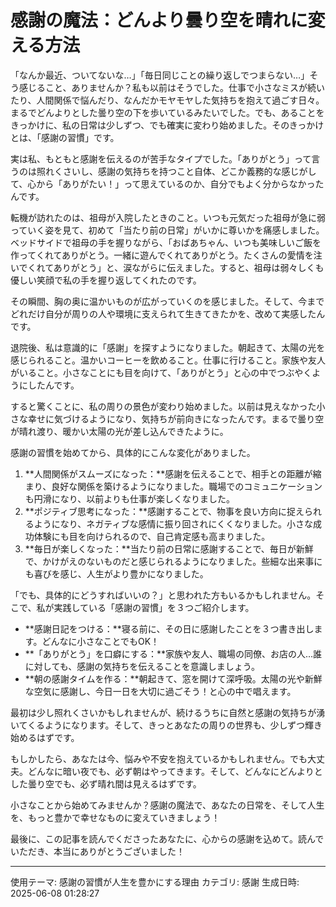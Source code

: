 # 感謝の魔法：どんより曇り空を晴れに変える方法

「なんか最近、ついてないな…」「毎日同じことの繰り返しでつまらない…」そう感じること、ありませんか？私も以前はそうでした。仕事で小さなミスが続いたり、人間関係で悩んだり、なんだかモヤモヤした気持ちを抱えて過ごす日々。まるでどんよりとした曇り空の下を歩いているみたいでした。でも、あることをきっかけに、私の日常は少しずつ、でも確実に変わり始めました。そのきっかけとは、「感謝の習慣」です。

実は私、もともと感謝を伝えるのが苦手なタイプでした。「ありがとう」って言うのは照れくさいし、感謝の気持ちを持つこと自体、どこか義務的な感じがして、心から「ありがたい！」って思えているのか、自分でもよく分からなかったんです。

転機が訪れたのは、祖母が入院したときのこと。いつも元気だった祖母が急に弱っていく姿を見て、初めて「当たり前の日常」がいかに尊いかを痛感しました。ベッドサイドで祖母の手を握りながら、「おばあちゃん、いつも美味しいご飯を作ってくれてありがとう。一緒に遊んでくれてありがとう。たくさんの愛情を注いでくれてありがとう」と、涙ながらに伝えました。すると、祖母は弱々しくも優しい笑顔で私の手を握り返してくれたのです。

その瞬間、胸の奥に温かいものが広がっていくのを感じました。そして、今までどれだけ自分が周りの人や環境に支えられて生きてきたかを、改めて実感したんです。

退院後、私は意識的に「感謝」を探すようになりました。朝起きて、太陽の光を感じられること。温かいコーヒーを飲めること。仕事に行けること。家族や友人がいること。小さなことにも目を向けて、「ありがとう」と心の中でつぶやくようにしたんです。

すると驚くことに、私の周りの景色が変わり始めました。以前は見えなかった小さな幸せに気づけるようになり、気持ちが前向きになったんです。まるで曇り空が晴れ渡り、暖かい太陽の光が差し込んできたように。

感謝の習慣を始めてから、具体的にこんな変化がありました。

1. **人間関係がスムーズになった：**感謝を伝えることで、相手との距離が縮まり、良好な関係を築けるようになりました。職場でのコミュニケーションも円滑になり、以前よりも仕事が楽しくなりました。
2. **ポジティブ思考になった：**感謝することで、物事を良い方向に捉えられるようになり、ネガティブな感情に振り回されにくくなりました。小さな成功体験にも目を向けられるので、自己肯定感も高まりました。
3. **毎日が楽しくなった：**当たり前の日常に感謝することで、毎日が新鮮で、かけがえのないものだと感じられるようになりました。些細な出来事にも喜びを感じ、人生がより豊かになりました。

「でも、具体的にどうすればいいの？」と思われた方もいるかもしれません。そこで、私が実践している「感謝の習慣」を３つご紹介します。

* **感謝日記をつける：**寝る前に、その日に感謝したことを３つ書き出します。どんなに小さなことでもOK！
* **「ありがとう」を口癖にする：**家族や友人、職場の同僚、お店の人…誰に対しても、感謝の気持ちを伝えることを意識しましょう。
* **朝の感謝タイムを作る：**朝起きて、窓を開けて深呼吸。太陽の光や新鮮な空気に感謝し、今日一日を大切に過ごそう！と心の中で唱えます。

最初は少し照れくさいかもしれませんが、続けるうちに自然と感謝の気持ちが湧いてくるようになります。そして、きっとあなたの周りの世界も、少しずつ輝き始めるはずです。

もしかしたら、あなたは今、悩みや不安を抱えているかもしれません。でも大丈夫。どんなに暗い夜でも、必ず朝はやってきます。そして、どんなにどんよりとした曇り空でも、必ず晴れ間は見えるはずです。

小さなことから始めてみませんか？感謝の魔法で、あなたの日常を、そして人生を、もっと豊かで幸せなものに変えていきましょう！

最後に、この記事を読んでくださったあなたに、心からの感謝を込めて。読んでいただき、本当にありがとうございました！

---
使用テーマ: 感謝の習慣が人生を豊かにする理由
カテゴリ: 感謝
生成日時: 2025-06-08 01:28:27
